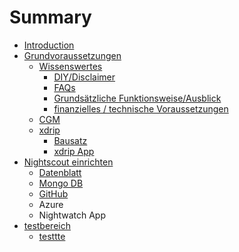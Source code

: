 # Summary

* [Introduction](README.md)
* [Grundvoraussetzungen](grundvoraussetzungen.md)
   * [Wissenswertes](wissenswertes.md)
       * [DIY/Disclaimer](diydisclaimer.md)
       * [FAQs](faqs.md)
       * [Grundsätzliche Funktionsweise/Ausblick](grundsatzliche_funktionsweiseausblick.md)
       * [finanzielles / technische Voraussetzungen](finanzielles__technische_voraussetzungen.md)
   * [CGM](cgm.md)
   * [xdrip](xdrip.md)
       * [Bausatz](bausatz.md)
       * [xdrip App](xdrip_app.md)
* [Nightscout einrichten](nightscout_einrichten.md)
   * [Datenblatt](datenblatt.md)
   * [Mongo DB](mongo_db.md)
   * [GitHub](github.md)
   * Azure
   * Nightwatch App
* [testbereich](testbereich.md)
   * [testtte](testtte.md)

